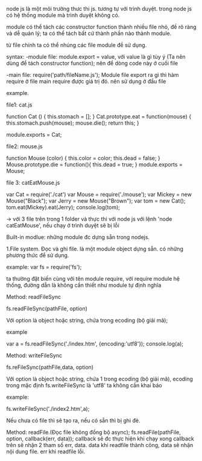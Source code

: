 node js là một môi trường thưc thi js. tương tự với trình duyệt.
trong node js có hệ thống module mà trình duyệt không có.

module có thể tách các constructor function thành nhiều file nhỏ, đề rõ ràng và dễ quản lý; ta có thể tách bất cứ thành phần nào thành module.

từ file chính ta có thể nhúng các file module đề sử dụng.

syntax:
-module file:
module.export = value, với value là gì tùy ý (Ta nên dùng để tách constructor function);
nên để dòng code này ở cuối file

-main file:
require('path/fileName.js');
Module file export ra gì thì hàm require ở file main require được giá trị đó. nên sử dụng ở đầu file 

example.

file1: cat.js

function Cat () {
    this.stomach = [];
}
Cat.prototype.eat = function(mouse) {
    this.stomach.push(mouse);
    mouse.die();
    return this;
}

module.exports = Cat;

file2: mouse.js

function Mouse (color) {
    this.color = color;
    this.dead = false;
}
Mouse.prototype.die = function(){
    this.dead = true;
}
module.exports = Mouse;

file 3: catEatMouse.js

var Cat = require('./cat')
var Mouse = require('./mouse');
var Mickey = new Mouse("Black");
var Jerry = new Mouse("Brown");
var tom = new Cat();
tom.eat(Mickey).eat(Jerry);
console.log(tom);

-> với 3 file trên trong 1 folder và thực thi với node js với lệnh 'node catEatMouse', nếu chạy ở trình duyệt sẽ bị lỗi

Built-in modlue: những module đc dựng sẵn trong nodejs.

1.File system.
Đọc và ghi file. là một module object dựng sẵn. có những phương thức để sử dụng.

example:
var fs = require('fs');

ta thường đặt biến cùng với tên module require, với require module hệ thống, đường dẫn là không cần thiết như module tự định nghĩa

Method: readFileSync

fs.readFileSync(pathFile, option)

Với option là object hoặc string, chứa trong ecoding (bộ giải mã);

example

var a = fs.readFileSync('./index.htm', {encoding:'utf8'});
console.log(a);

Method: writeFileSync

fs.reFileSync(pathFile,data, option)

Với option là object hoặc string, chứa 1 trong ecoding (bộ giải mã), ecoding trong mặc định fs.writeFileSync là 'utf8' ta không cần khai báo

example:

fs.writeFileSync('./index2.htm',a);

Nếu chưa có file thì sẽ tạo ra, nếu có sẵn thì bị ghi đè.

Method: readFile.(Đọc file không đồng bộ async);
fs.readFile(pathFile, option, callback(err, data));
callback sẽ đc thực hiện khi chạy xong
callback trên sẽ nhận 2 tham số err, data.
data khi readfile thành công, data sẽ nhận nội dung file.
err khi readfile lỗi.

